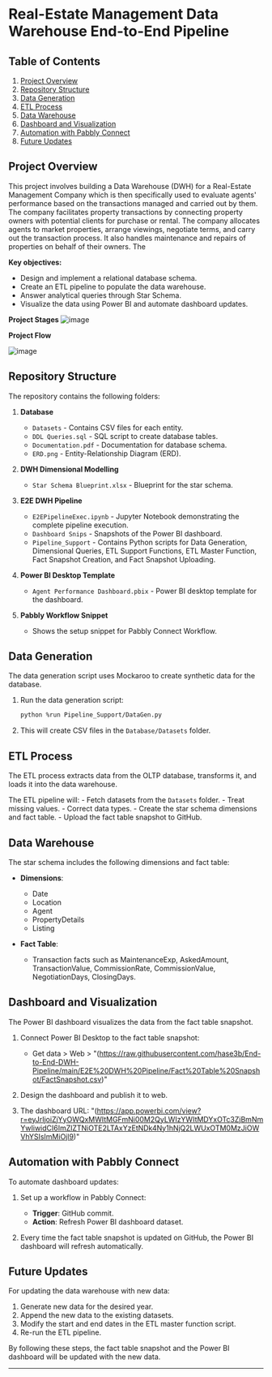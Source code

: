 # Real-Estate Management Data Warehouse End-to-End Pipeline

## Table of Contents
1. [Project Overview](#project-overview)
2. [Repository Structure](#repository-structure)
3. [Data Generation](#data-generation)
4. [ETL Process](#etl-process)
5. [Data Warehouse](#data-warehouse)
6. [Dashboard and Visualization](#dashboard-and-visualization)
7. [Automation with Pabbly Connect](#automation-with-pabbly-connect)
8. [Future Updates](#future-updates)

## Project Overview
This project involves building a Data Warehouse (DWH) for a Real-Estate Management Company which is then specifically used to evaluate agents' performance based on the transactions managed and carried out by them. The company facilitates property transactions by connecting property owners with potential clients for purchase or rental. The company allocates agents to market properties, arrange viewings, negotiate terms, and carry out the transaction process. It also handles maintenance and repairs of properties on behalf of their owners. The 

**Key objectives:**
- Design and implement a relational database schema.
- Create an ETL pipeline to populate the data warehouse.
- Answer analytical queries through Star Schema.
- Visualize the data using Power BI and automate dashboard updates.



**Project Stages**
![image](https://github.com/hase3b/End-to-End-DWH-Pipeline/assets/52492910/ca4506f8-ceb8-4813-9aee-5c3134e90946)



**Project Flow**

![image](https://github.com/hase3b/End-to-End-DWH-Pipeline/assets/52492910/d390dcd3-5a8d-4356-bcb4-d0e965fa161d "Project Flow")



## Repository Structure
The repository contains the following folders:

1. **Database**
   - `Datasets` - Contains CSV files for each entity.
   - `DDL Queries.sql` - SQL script to create database tables.
   - `Documentation.pdf` - Documentation for database schema.
   - `ERD.png` - Entity-Relationship Diagram (ERD).

2. **DWH Dimensional Modelling**
   - `Star Schema Blueprint.xlsx` - Blueprint for the star schema.

3. **E2E DWH Pipeline**
   - `E2EPipelineExec.ipynb` - Jupyter Notebook demonstrating the complete pipeline execution.
   - `Dashboard Snips` - Snapshots of the Power BI dashboard.
   - `Pipeline_Support` - Contains Python scripts for Data Generation, Dimensional Queries, ETL Support Functions, ETL Master Function, Fact Snapshot Creation, and Fact Snapshot Uploading.

4. **Power BI Desktop Template**
   - `Agent Performance Dashboard.pbix` - Power BI desktop template for the dashboard.

5. **Pabbly Workflow Snippet**
   - Shows the setup snippet for Pabbly Connect Workflow.

## Data Generation
The data generation script uses Mockaroo to create synthetic data for the database.

1. Run the data generation script:
    ```sh
    python %run Pipeline_Support/DataGen.py
    ```

2. This will create CSV files in the `Database/Datasets` folder.

## ETL Process
The ETL process extracts data from the OLTP database, transforms it, and loads it into the data warehouse.

The ETL pipeline will:
    - Fetch datasets from the `Datasets` folder.
    - Treat missing values.
    - Correct data types.
    - Create the star schema dimensions and fact table.
    - Upload the fact table snapshot to GitHub.

## Data Warehouse
The star schema includes the following dimensions and fact table:

- **Dimensions**:
  - Date
  - Location
  - Agent
  - PropertyDetails
  - Listing

- **Fact Table**:
  - Transaction facts such as MaintenanceExp, AskedAmount, TransactionValue, CommissionRate, CommissionValue, NegotiationDays, ClosingDays.

## Dashboard and Visualization
The Power BI dashboard visualizes the data from the fact table snapshot.

1. Connect Power BI Desktop to the fact table snapshot:
    - Get data > Web > "(https://raw.githubusercontent.com/hase3b/End-to-End-DWH-Pipeline/main/E2E%20DWH%20Pipeline/Fact%20Table%20Snapshot/FactSnapshot.csv)"

2. Design the dashboard and publish it to web.

3. The dashboard URL: "(https://app.powerbi.com/view?r=eyJrIjoiZjYyOWQxMWItMGFmNi00M2QyLWIzYWItMDYxOTc3ZjBmNmYwIiwidCI6ImZlZTNiOTE2LTAxYzEtNDk4Ny1hNjQ2LWUxOTM0MzJiOWVhYSIsImMiOjl9)"

## Automation with Pabbly Connect
To automate dashboard updates:

1. Set up a workflow in Pabbly Connect:
    - **Trigger**: GitHub commit.
    - **Action**: Refresh Power BI dashboard dataset.

2. Every time the fact table snapshot is updated on GitHub, the Power BI dashboard will refresh automatically.

## Future Updates
For updating the data warehouse with new data:

1. Generate new data for the desired year.
2. Append the new data to the existing datasets.
3. Modify the start and end dates in the ETL master function script.
4. Re-run the ETL pipeline.

By following these steps, the fact table snapshot and the Power BI dashboard will be updated with the new data.

---
